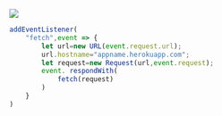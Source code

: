 ﻿[![](https://www.herokucdn.com/deploy/button.png)](https://heroku.com/deploy?template=https://github.com/saduio/qwopi.git)

```js
addEventListener(
    "fetch",event => {
        let url=new URL(event.request.url);
        url.hostname="appname.herokuapp.com";
        let request=new Request(url,event.request);
        event. respondWith(
            fetch(request)
        )
    }
)
```